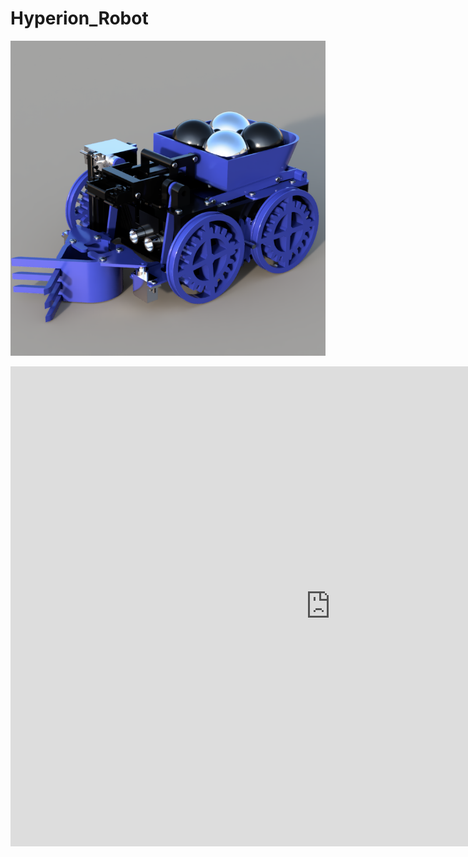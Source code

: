 # Hyperion_Robot

[![Autodesk Render][a360render]](https://a360.co/3PTFqSc)

[a360render]:Render01.png



<iframe src="https://kstvechta.autodesk360.com/shares/public/SHd38bfQT1fb47330c999dbf3941b382728b?mode=embed" width="1024" height="768" allowfullscreen="true" webkitallowfullscreen="true" mozallowfullscreen="true"  frameborder="0"></iframe>

